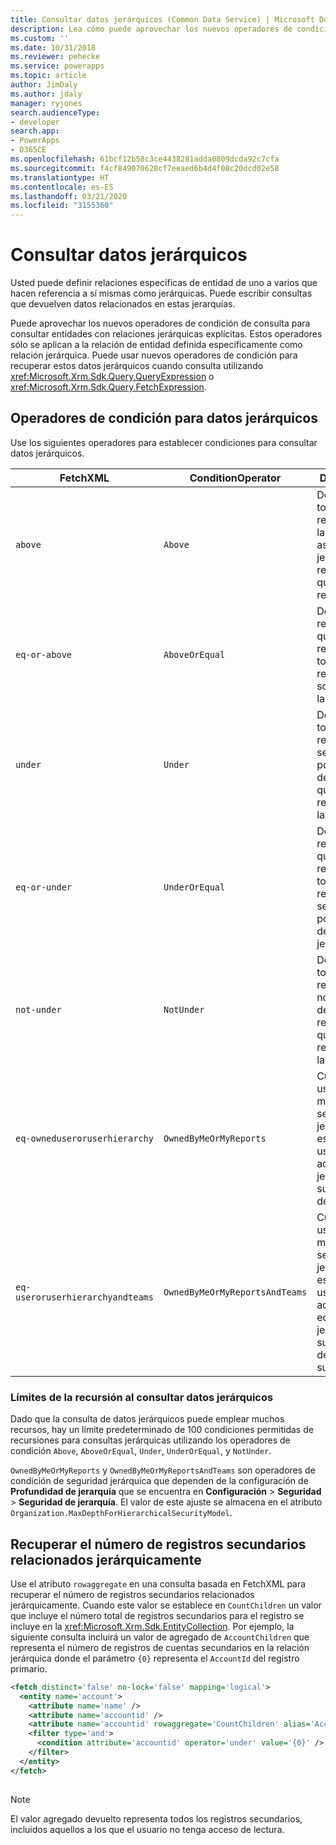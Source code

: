 ```yaml
---
title: Consultar datos jerárquicos (Common Data Service) | Microsoft Docs
description: Lea cómo puede aprovechar los nuevos operadores de condición de consulta para consultar entidades con relaciones jerárquicas explícitas.
ms.custom: ''
ms.date: 10/31/2018
ms.reviewer: pehecke
ms.service: powerapps
ms.topic: article
author: JimDaly
ms.author: jdaly
manager: ryjones
search.audienceType:
- developer
search.app:
- PowerApps
- D365CE
ms.openlocfilehash: 61bcf12b58c3ce4438281adda0809dcda92c7cfa
ms.sourcegitcommit: f4cf849070628cf7eeaed6b4d4f08c20dcd02e58
ms.translationtype: HT
ms.contentlocale: es-ES
ms.lasthandoff: 03/21/2020
ms.locfileid: "3155360"
---
```

# <a name="query-hierarchical-data"></a>Consultar datos jerárquicos

Usted puede definir relaciones específicas de entidad de uno a varios que hacen referencia a sí mismas como jerárquicas. Puede escribir consultas que devuelven datos relacionados en estas jerarquías.  
  
Puede aprovechar los nuevos operadores de condición de consulta para consultar entidades con relaciones jerárquicas explícitas. Estos operadores sólo se aplican a la relación de entidad definida específicamente como relación jerárquica. Puede usar nuevos operadores de condición para recuperar estos datos jerárquicos cuando consulta utilizando <xref:Microsoft.Xrm.Sdk.Query.QueryExpression> o <xref:Microsoft.Xrm.Sdk.Query.FetchExpression>.  
  
<a name="BKMK_ConditionOperators"></a>   
## <a name="condition-operators-for-hierarchical-data"></a>Operadores de condición para datos jerárquicos  
 Use los siguientes operadores para establecer condiciones para consultar datos jerárquicos.  
  
|FetchXML|ConditionOperator|Descripción|  
|--------------|-----------------------|-----------------|  
|`above`|`Above`|Devuelve todos los registros en la línea de ascendencia jerárquica del registro al que se hace referencia.|  
|`eq-or-above`|`AboveOrEqual`|Devuelve el registro al que se hace referencia y todos los registros sobre éste en la jerarquía.|  
|`under`|`Under`|Devuelve todos los registros secundarios por debajo del registro al que se hace referencia en la jerarquía.|  
|`eq-or-under`|`UnderOrEqual`|Devuelve el registro al que se hace referencia y todos los registros secundarios por debajo de éste en la jerarquía.|  
|`not-under`|`NotUnder`|Devuelve todos los registros que no están por debajo del registro al que se hace referencia en la jerarquía.|  
|`eq-owneduseroruserhierarchy`|`OwnedByMeOrMyReports`|Cuando se usan modelos de seguridad jerárquicos, es igual al usuario actual o la jerarquía de subordinados del usuario|  
|`eq-useroruserhierarchyandteams`|`OwnedByMeOrMyReportsAndTeams`|Cuando se usan modelos de seguridad jerárquicos, es igual al usuario actual y sus equipos o la jerarquía de subordinados del usuario y sus equipos|  
  
### <a name="recursion-limits-when-querying-hierarchical-data"></a>Límites de la recursión al consultar datos jerárquicos  
 Dado que la consulta de datos jerárquicos puede emplear muchos recursos, hay un límite predeterminado de 100 condiciones permitidas de recursiones para consultas jerárquicas utilizando los operadores de condición `Above`, `AboveOrEqual`, `Under`, `UnderOrEqual`, y `NotUnder`.  
  
 `OwnedByMeOrMyReports` y `OwnedByMeOrMyReportsAndTeams` son operadores de condición de seguridad jerárquica que dependen de la configuración de **Profundidad de jerarquía** que se encuentra en **Configuración** > **Seguridad** > **Seguridad de jerarquía**. El valor de este ajuste se almacena en el atributo `Organization.MaxDepthForHierarchicalSecurityModel`.  
  
<a name="BKMK_ChildCountAggregate"></a>   
## <a name="retrieve-the-number-of-hierarchically-related-child-records"></a>Recuperar el número de registros secundarios relacionados jerárquicamente  
 Use el atributo `rowaggregate` en una consulta basada en FetchXML para recuperar el número de registros secundarios relacionados jerárquicamente. Cuando este valor se establece en `CountChildren` un valor que incluye el número total de registros secundarios para el registro se incluye en la <xref:Microsoft.Xrm.Sdk.EntityCollection>. Por ejemplo, la siguiente consulta incluirá un valor de agregado de `AccountChildren` que representa el número de registros de cuentas secundarios en la relación jerárquica donde el parámetro `{0}` representa el `AccountId` del registro primario.  
  
```xml  
<fetch distinct='false' no-lock='false' mapping='logical'>  
  <entity name='account'>  
    <attribute name='name' />  
    <attribute name='accountid' />  
    <attribute name='accountid' rowaggregate='CountChildren' alias='AccountChildren'/>  
    <filter type='and'>  
      <condition attribute='accountid' operator='under' value='{0}' />  
    </filter>  
  </entity>  
</fetch>  
  
```  
  
> [!NOTE]
>  El valor agregado devuelto representa todos los registros secundarios, incluidos aquellos a los que el usuario no tenga acceso de lectura.  
  
 
